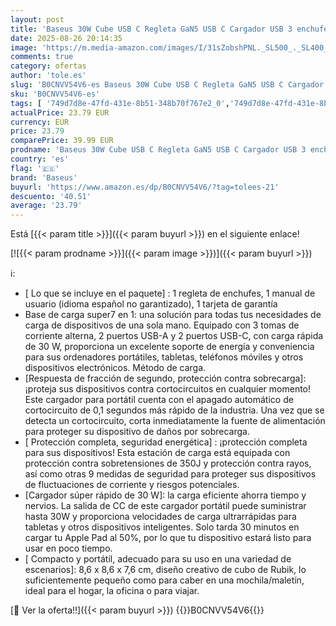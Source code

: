 ```yaml
---
layout: post
title: 'Baseus 30W Cube USB C Regleta GaN5 USB C Cargador USB 3 enchufes con Interruptor Portátil PD Cargador para MacBook  iPad  iPhone 16/15/14/13/12  Galaxy  Juego  Hogar  Oficina'
date: 2025-08-26 20:14:35
image: 'https://m.media-amazon.com/images/I/31sZobshPNL._SL500_._SL400_.jpg'
comments: true
category: ofertas
author: 'tole.es'
slug: 'B0CNVV54V6-es Baseus 30W Cube USB C Regleta GaN5 USB C Cargador USB 3...'
sku: 'B0CNVV54V6-es'
tags: [ '749d7d8e-47fd-431e-8b51-348b70f767e2_0','749d7d8e-47fd-431e-8b51-348b70f767e2_6901','Accesorios para móviles','Arborist Merchandising Root','Cargadores de móvil de red','Cargadores para móviles','Comunicación móvil y accesorios','Electrónica','Self Service','Special Features Stores','Top Brands Tech Peripherals','Top Brands Tech Selection','baseus','ipad','iphone','🇪🇸', ]
actualPrice: 23.79 EUR
currency: EUR
price: 23.79
comparePrice: 39.99 EUR
prodname: 'Baseus 30W Cube USB C Regleta GaN5 USB C Cargador USB 3 enchufes con Interruptor Portátil PD Cargador para MacBook  iPad  iPhone 16/15/14/13/12  Galaxy  Juego  Hogar  Oficina'
country: 'es'
flag: '🇪🇸'
brand: 'Baseus'
buyurl: 'https://www.amazon.es/dp/B0CNVV54V6/?tag=tolees-21'
descuento: '40.51'
average: '23.79'
---
```


Está [{{< param title >}}]({{< param buyurl >}}) en el siguiente enlace!

[![{{< param prodname >}}]({{< param image >}})]({{< param buyurl >}})

ℹ️:

- [ Lo que se incluye en el paquete] : 1 regleta de enchufes, 1 manual de usuario (idioma español no garantizado), 1 tarjeta de garantía
- Base de carga super7 en 1: una solución para todas tus necesidades de carga de dispositivos de una sola mano. Equipado con 3 tomas de corriente alterna, 2 puertos USB-A y 2 puertos USB-C, con carga rápida de 30 W, proporciona un excelente soporte de energía y conveniencia para sus ordenadores portátiles, tabletas, teléfonos móviles y otros dispositivos electrónicos. Método de carga.
- [Respuesta de fracción de segundo, protección contra sobrecarga]: ¡proteja sus dispositivos contra cortocircuitos en cualquier momento! Este cargador para portátil cuenta con el apagado automático de cortocircuito de 0,1 segundos más rápido de la industria. Una vez que se detecta un cortocircuito, corta inmediatamente la fuente de alimentación para proteger su dispositivo de daños por sobrecarga.
- [ Protección completa, seguridad energética] : ¡protección completa para sus dispositivos! Esta estación de carga está equipada con protección contra sobretensiones de 350J y protección contra rayos, así como otras 9 medidas de seguridad para proteger sus dispositivos de fluctuaciones de corriente y riesgos potenciales.
- [Cargador súper rápido de 30 W]: la carga eficiente ahorra tiempo y nervios. La salida de CC de este cargador portátil puede suministrar hasta 30W y proporciona velocidades de carga ultrarrápidas para tabletas y otros dispositivos inteligentes. Solo tarda 30 minutos en cargar tu Apple Pad al 50%, por lo que tu dispositivo estará listo para usar en poco tiempo.
- [ Compacto y portátil, adecuado para su uso en una variedad de escenarios]: 8,6 x 8,6 x 7,6 cm, diseño creativo de cubo de Rubik, lo suficientemente pequeño como para caber en una mochila/maletín, ideal para el hogar, la oficina o para viajar.

[🛒 Ver la oferta!!]({{< param buyurl >}})
{{<world>}}B0CNVV54V6{{</world>}}
